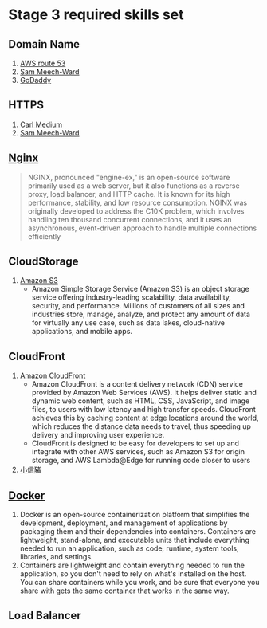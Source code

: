# Stage 3 required skills set

## Domain Name

1. [AWS route 53](https://docs.aws.amazon.com/Route53/latest/DeveloperGuide/domain-register.html#domain-register-procedure-section)
2. [Sam Meech-Ward](https://www.youtube.com/watch?v=jDz4j_kkyLA)
3. [GoDaddy](https://tw.godaddy.com/domainsearch/find?domainToCheck=ahaoao)

## HTTPS

1. [Carl Medium](https://medium.com/@clu1022)
2. [Sam Meech-Ward](https://www.youtube.com/watch?v=nQdyiK7-VlQ)

## [Nginx](https://nginx.org/en/)

> NGINX, pronounced "engine-ex," is an open-source software primarily used as a web server, but it also functions as a reverse proxy, load balancer, and HTTP cache. It is known for its high performance, stability, and low resource consumption. NGINX was originally developed to address the C10K problem, which involves handling ten thousand concurrent connections, and it uses an asynchronous, event-driven approach to handle multiple connections efficiently

## CloudStorage

1. [Amazon S3](https://aws.amazon.com/tw/s3/)
    - Amazon Simple Storage Service (Amazon S3) is an object storage service offering industry-leading scalability, data availability, security, and performance. Millions of customers of all sizes and industries store, manage, analyze, and protect any amount of data for virtually any use case, such as data lakes, cloud-native applications, and mobile apps.

## CloudFront

1. [Amazon CloudFront](https://aws.amazon.com/tw/cloudfront/)
    - Amazon CloudFront is a content delivery network (CDN) service provided by Amazon Web Services (AWS). It helps deliver static and dynamic web content, such as HTML, CSS, JavaScript, and image files, to users with low latency and high transfer speeds. CloudFront achieves this by caching content at edge locations around the world, which reduces the distance data needs to travel, thus speeding up delivery and improving user experience.
    - CloudFront is designed to be easy for developers to set up and integrate with other AWS services, such as Amazon S3 for origin storage, and AWS Lambda@Edge for running code closer to users
2. [小信豬](https://godleon.github.io/blog/AWS/AWS-CloudFront-Introduction/)

## [Docker](https://docs.docker.com/guides/docker-overview/)

1. Docker is an open-source containerization platform that simplifies the development, deployment, and management of applications by packaging them and their dependencies into containers. Containers are lightweight, stand-alone, and executable units that include everything needed to run an application, such as code, runtime, system tools, libraries, and settings.
2. Containers are lightweight and contain everything needed to run the application, so you don't need to rely on what's installed on the host. You can share containers while you work, and be sure that everyone you share with gets the same container that works in the same way.

## Load Balancer
